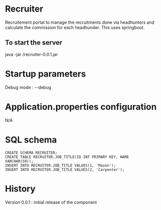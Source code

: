 # Recruiter

Recruitement portal to manage the recruitments done via headhunters and calculate the commission for each headhunder. This uses springboot.

## To start the server

 java -jar <PATH>/recruiter-0.0.1.jar

# Startup parameters

Debug mode : --debug

# Application.properties configuration

N/A

# SQL schema

```
CREATE SCHEMA RECRUITER;
CREATE TABLE RECRUITER.JOB_TITLE(ID INT PRIMARY KEY, NAME VARCHAR(50));
INSERT INTO RECRUITER.JOB_TITLE VALUES(1, 'Mason');
INSERT INTO RECRUITER.JOB_TITLE VALUES(2, 'Carpenter');
```

# History

Version 0.0.1 : initial release of the component
